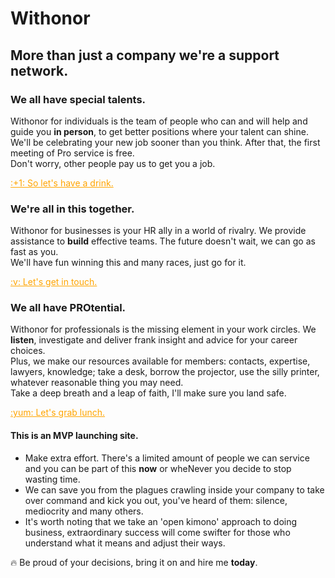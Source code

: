 # Withonor

## More than just a company we're a support network.

### We all have special talents.  
Withonor for individuals is the team of people who can and will help and guide you **in person**, to get better positions where your talent can shine.  
We'll be celebrating your new job sooner than you think. After that, the first meeting of Pro service is free.  
Don't worry, other people pay us to get you a job.  
<div class='clearfix'><a href='http://registro.withonor.com' class='button clearfix' style='color: orange; border-color: orange'>:+1: So let's have a drink.</a></div>  

### We're all in this together.  
Withonor for businesses is your HR ally in a world of rivalry. We provide assistance to **build** effective teams. The future doesn't wait, we can go as fast as you.  
We'll have fun winning this and many races, just go for it.  
<div class='clearfix'><a href='http://socios.withonor.com' class='button' style='color: orange; border-color: orange'>:v: Let's get in touch.</a></div>  

### We all have PROtential.  
Withonor for professionals is the missing element in your work circles. We **listen**, investigate and deliver frank insight and advice for your career choices.  
Plus, we make our resources available for members: contacts, expertise, lawyers, knowledge; take a desk, borrow the projector, use the silly printer, whatever reasonable thing you may need.  
Take a deep breath and a leap of faith, I'll make sure you land safe.  
<div class='clearfix'><a href='http://principal.withonor.com' class='button' style='color: orange; border-color: orange'>:yum: Let's grab lunch.</a></div>  

#### This is an MVP launching site.
-  Make extra effort. There's a limited amount of people we can service and you can be part of this **now** or wheNever you decide to stop wasting time.  
-  We can save you from the plagues crawling inside your company to take over command and kick you out, you've heard of them: silence, mediocrity and many others.  
-  It's worth noting that we take an 'open kimono' approach to doing business, extraordinary success will come swifter for those who understand what it means and adjust their ways.  

:fire: Be proud of your decisions, bring it on and hire me **today**.  
